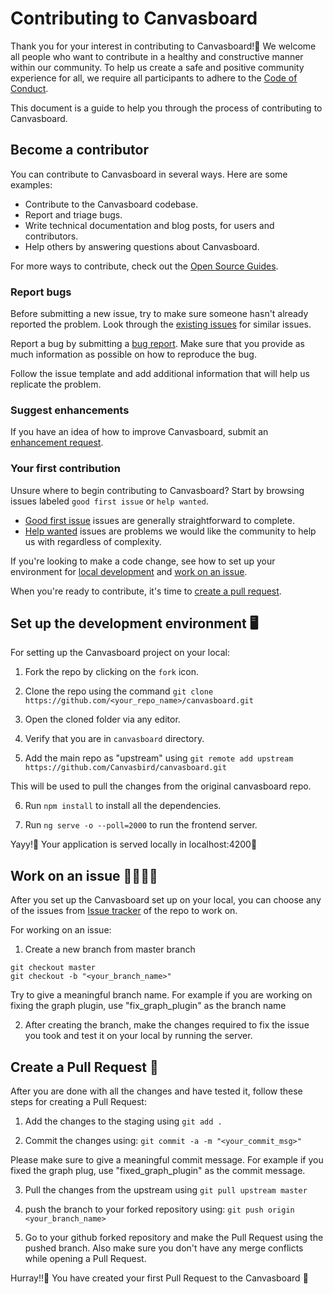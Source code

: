 # Contributing to Canvasboard

Thank you for your interest in contributing to Canvasboard!🤩 We welcome all people who want to contribute in a healthy and constructive manner within our community. To help us create a safe and positive community experience for all, we require all participants to adhere to the [Code of Conduct](CODE_OF_CONDUCT.md).

This document is a guide to help you through the process of contributing to Canvasboard.

## Become a contributor

You can contribute to Canvasboard in several ways. Here are some examples:

- Contribute to the Canvasboard codebase.
- Report and triage bugs.
- Write technical documentation and blog posts, for users and contributors.
- Help others by answering questions about Canvasboard.

For more ways to contribute, check out the [Open Source Guides](https://opensource.guide/how-to-contribute/).

### Report bugs

Before submitting a new issue, try to make sure someone hasn't already reported the problem. Look through the [existing issues](https://github.com/Canvasbird/canvasboard/issues) for similar issues.

Report a bug by submitting a [bug report](https://github.com/Canvasbird/canvasboard/issues/new?assignees=&labels=&template=bug_report.md). Make sure that you provide as much information as possible on how to reproduce the bug.

Follow the issue template and add additional information that will help us replicate the problem.

### Suggest enhancements

If you have an idea of how to improve Canvasboard, submit an [enhancement request](https://github.com/Canvasbird/canvasboard/issues/new?assignees=&labels=&template=feature_request.md).

### Your first contribution

Unsure where to begin contributing to Canvasboard? Start by browsing issues labeled `good first issue` or `help wanted`.

- [Good first issue](https://github.com/Canvasbird/canvasboard/issues?q=is%3Aissue+is%3Aopen+label%3A%22good+first+issue%22) issues are generally straightforward to complete.
- [Help wanted](https://github.com/Canvasbird/canvasboard/issues?q=is%3Aissue+is%3Aopen+label%3A%22help+wanted%22) issues are problems we would like the community to help us with regardless of complexity.

If you're looking to make a code change, see how to set up your environment for [local development](#set-up-the-development-environment) and [work on an issue](#work-on-an-issue).

When you're ready to contribute, it's time to [create a pull request](#create-a-pull-request).


## Set up the development environment 🖥️

For setting up the Canvasboard project on your local:

1. Fork the repo by clicking on the `fork` icon.

2. Clone the repo using the command
  `git clone https://github.com/<your_repo_name>/canvasboard.git`

3. Open the cloned folder via any editor.

4. Verify that you are in `canvasboard` directory.

5. Add the main repo as "upstream" using
  `git remote add upstream https://github.com/Canvasbird/canvasboard.git`

  This will be used to pull the changes from the original canvasboard repo.

6. Run `npm install` to install all the dependencies.

7. Run `ng serve -o --poll=2000` to run the frontend server.

Yayy!🌼 Your application is served locally in localhost:4200🚀


## Work on an issue 👨‍💻👩‍💻

After you set up the Canvasboard set up on your local, you can choose any of the issues from
[Issue tracker](https://github.com/Canvasbird/canvasboard/issues) of the repo to work on.

For working on an issue:

1. Create a new branch from master branch

  ```
  git checkout master
  git checkout -b "<your_branch_name>"
  ```
Try to give a meaningful branch name. For example if you are working on fixing the graph plugin,
use "fix_graph_plugin" as the branch name

2. After creating the branch, make the changes required to fix the issue you took and test it on
  your local by running the server.


## Create a Pull Request 🚀

After you are done with all the changes and have tested it, follow these steps for creating a Pull Request:

1. Add the changes to the staging using
  `git add .`

2. Commit the changes using:
  `git commit -a -m "<your_commit_msg>"`

  Please make sure to give a meaningful commit message. For example if you fixed the graph plug,
  use "fixed_graph_plugin" as the commit message.

3. Pull the changes from the upstream using
  `git pull upstream master`

4. push the branch to your forked repository using:
    `git push origin <your_branch_name>`

4. Go to your github forked repository and make the Pull Request using the pushed branch. Also make sure you don't have any merge conflicts while opening a Pull Request.

Hurray!!🎉 You have created your first Pull Request to the Canvasboard 🚀
